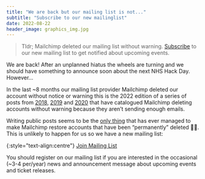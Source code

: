 ```yaml
---
title: "We are back but our mailing list is not..."
subtitle: "Subscribe to our new mailinglist"
date: 2022-08-22
header_image: graphics_img.jpg
---
```


> Tldr; Mailchimp deleted our mailing list without warning. [Subscribe](https://dashboard.mailerlite.com/forms/124997/63445041948918915/share) to our new mailing list to get notified about upcoming events.

We are back! After an unplanned hiatus the wheels are turning and we should have something to announce soon about the next NHS Hack Day. However…

In the last ~8 months our mailing list provider Mailchimp deleted our account without notice or warning this is the 2022 edition of a series of posts from [2018](https://blog.rongarret.info/2018/12/mailchimp-deleted-my-account-with-no.html), [2019](http://danielpuglisi.com/articles/2019/05/mailchimp-deleted-my-account-with-no-warning-or-notification-2019-edition) and [2020](https://www.nrmitchi.com/2020/12/mailchimp-deleted-my-account-with-no-warning-or-notification-2020-edition/) that have catalogued Mailchimp deleting accounts without warning because they aren’t sending enough emails.

Writing public posts seems to be the [only thing](https://blog.rongarret.info/2018/12/mailchimp-deleted-my-account-with-no.html) that has ever managed to make Mailchimp restore accounts that have been “permanently” deleted 🤞🏼. This is unlikely to happen for us so we have a new mailing list:

{:style="text-align:centre"}
<a href="https://dashboard.mailerlite.com/forms/124997/63445041948918915/share" class="btn btn-success">Join Mailing List</a>

You should register on our mailing list if you are interested in the occasional (~3-4 per/year) news and announcement message about upcoming events and ticket releases.
